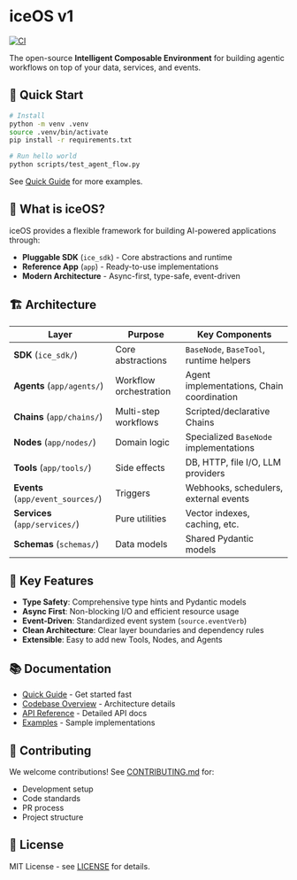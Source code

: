 # iceOS v1
[![CI](https://github.com/stef-writes/iceOSv1-A-/actions/workflows/ci.yml/badge.svg)](https://github.com/stef-writes/iceOSv1-A-/actions/workflows/ci.yml)

The open-source **Intelligent Composable Environment** for building agentic workflows on top of your data, services, and events.

## 🚀 Quick Start

```bash
# Install
python -m venv .venv
source .venv/bin/activate
pip install -r requirements.txt

# Run hello world
python scripts/test_agent_flow.py
```

See [Quick Guide](docs/QUICK_GUIDE.md) for more examples.

## 🎯 What is iceOS?

iceOS provides a flexible framework for building AI-powered applications through:

- **Pluggable SDK** (`ice_sdk`) - Core abstractions and runtime
- **Reference App** (`app`) - Ready-to-use implementations
- **Modern Architecture** - Async-first, type-safe, event-driven

## 🏗️ Architecture

| Layer | Purpose | Key Components |
|-------|---------|----------------|
| **SDK** (`ice_sdk/`) | Core abstractions | `BaseNode`, `BaseTool`, runtime helpers |
| **Agents** (`app/agents/`) | Workflow orchestration | Agent implementations, Chain coordination |
| **Chains** (`app/chains/`) | Multi-step workflows | Scripted/declarative Chains |
| **Nodes** (`app/nodes/`) | Domain logic | Specialized `BaseNode` implementations |
| **Tools** (`app/tools/`) | Side effects | DB, HTTP, file I/O, LLM providers |
| **Events** (`app/event_sources/`) | Triggers | Webhooks, schedulers, external events |
| **Services** (`app/services/`) | Pure utilities | Vector indexes, caching, etc. |
| **Schemas** (`schemas/`) | Data models | Shared Pydantic models |

## 🔧 Key Features

- **Type Safety**: Comprehensive type hints and Pydantic models
- **Async First**: Non-blocking I/O and efficient resource usage
- **Event-Driven**: Standardized event system (`source.eventVerb`)
- **Clean Architecture**: Clear layer boundaries and dependency rules
- **Extensible**: Easy to add new Tools, Nodes, and Agents

## 📚 Documentation

- [Quick Guide](docs/QUICK_GUIDE.md) - Get started fast
- [Codebase Overview](docs/codebase_overview.md) - Architecture details
- [API Reference](docs/api/) - Detailed API docs
- [Examples](examples/) - Sample implementations

## 🤝 Contributing

We welcome contributions! See [CONTRIBUTING.md](CONTRIBUTING.md) for:
- Development setup
- Code standards
- PR process
- Project structure

## 📄 License

MIT License - see [LICENSE](LICENSE) for details.
